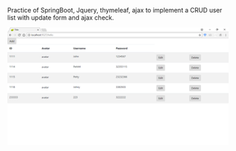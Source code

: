 Practice of SpringBoot, Jquery, thymeleaf, ajax to implement a CRUD user list with update form and ajax check.

![Alt text](https://github.com/Daemoonn/SpringBootListDemo/raw/master/Screenshots/index.png)